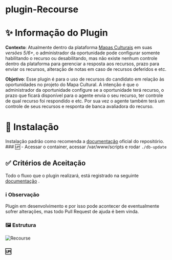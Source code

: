 # plugin-Recourse

# ✨ Informação do Plugin


**Contexto**: Atualmente dentro da plataforma [Mapas Culturais](https://github.com/mapasculturais/mapasculturais) em suas *versões 5/6+*, o administrador da oportunidade pode configurar somente habilitando o recurso ou desabilitando, mas não existe nenhum controle dentro da plataforma para gerenciar a resposta aos recursos, prazo para enviar os recursos, alteração de notas em caso de recursos deferidos e etc.

**Objetivo**: Esse plugin é para o uso de recursos do candidato em relação às oportunidades no projeto do Mapa Cultural. A intenção é que o administrador da oportunidade configure se a oportunidade terá recurso, o prazo que ficará disponível para o agente envia o seu recurso, ter controle de qual recurso foi respondido e etc. Por sua vez o agente também terá um controle de seus recursos e responta de banca avaliadora do recurso.


# 🚀 Instalação

Instalação padrão como recomenda a [documentação](https://mapasculturais.gitbook.io/documentacao-para-desenvolvedores/formacao-para-desenvolvedores/plugins) oficial do repositório.
    ### 🆙 - Acessar o container, acessar /var/www/scripts e rodar `./db-update`

## ✅ Critérios de Aceitação

Todo o fluxo que o plugin realizará, está registrado na seguinte [documentação](https://docs.google.com/document/d/e/2PACX-1vQkPpfsQ_1h6fc6WQK1NIh4_1R_vNdXHrlHJpg34en-NglQiIaUKg9RxRcQzAdYfu4P7GDHHgdeiArh/pub) .

### ℹ️ Observação
Plugin em desenvolvimento e por isso pode acontecer de eventualmente sofrer alterações, mas todo Pull Request de ajuda é bem vinda.

### 🖼️ Estrutura
![Recourse](https://github.com/secultce/plugin-Recourse/assets/7341117/6221de08-1b5e-4f56-9163-865afcd0643b)


### 🆙